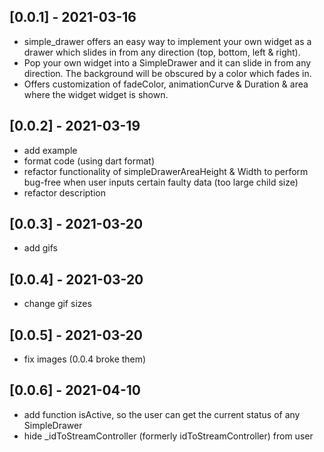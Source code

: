 ## [0.0.1] - 2021-03-16

* simple_drawer offers an easy way to implement your own widget as a drawer which slides in from any direction (top, bottom, left & right).
* Pop your own widget into a SimpleDrawer and it can slide in from any direction. The background will be obscured by a color which fades in.
* Offers customization of fadeColor, animationCurve & Duration & area where the widget widget is shown.

## [0.0.2] - 2021-03-19

* add example
* format code (using dart format)
* refactor functionality of simpleDrawerAreaHeight & Width to perform bug-free when user inputs certain faulty data (too large child size)
* refactor description

## [0.0.3] - 2021-03-20

* add gifs

## [0.0.4] - 2021-03-20

* change gif sizes

## [0.0.5] - 2021-03-20

* fix images (0.0.4 broke them)

## [0.0.6] - 2021-04-10

* add function isActive, so the user can get the current status of any SimpleDrawer
* hide _idToStreamController (formerly idToStreamController) from user
